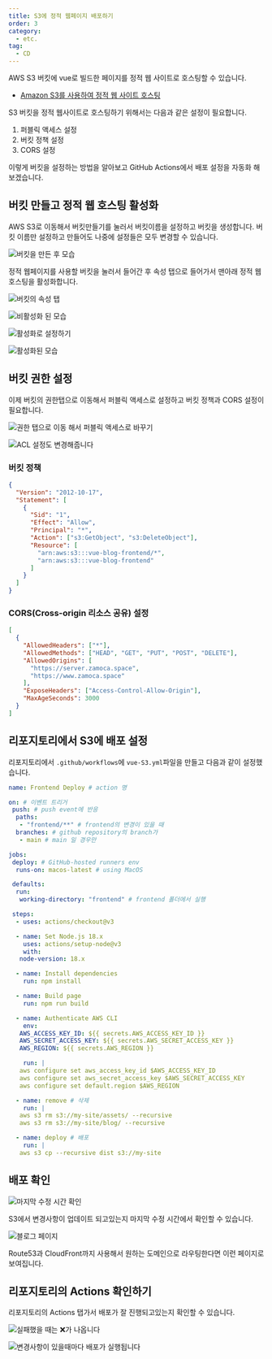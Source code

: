 ```yaml
---
title: S3에 정적 웹페이지 배포하기
order: 3
category:
  - etc.
tag:
  - CD
---
```


AWS S3 버킷에 vue로 빌드한 페이지를 정적 웹 사이트로 호스팅할 수 있습니다.

- [Amazon S3를 사용하여 정적 웹 사이트 호스팅](https://docs.aws.amazon.com/ko_kr/AmazonS3/latest/userguide/WebsiteHosting.html?icmpid=docs_amazons3_console)

S3 버킷을 정적 웹사이트로 호스팅하기 위해서는 다음과 같은 설정이 필요합니다.

1. 퍼블릭 액세스 설정
2. 버킷 정책 설정
3. CORS 설정

이렇게 버킷을 설정하는 방법을 알아보고 GitHub Actions에서 배포 설정을 자동화 해보겠습니다.

## 버킷 만들고 정적 웹 호스팅 활성화

AWS S3로 이동해서 버킷만들기를 눌러서 버킷이름을 설정하고 버킷을 생성합니다.
버킷 이름만 설정하고 만들어도 나중에 설정들은 모두 변경할 수 있습니다.

![버킷을 만든 후 모습](https://github.com/Zamoca42/blog/assets/96982072/cb8e241b-53e4-42fc-b5a9-bb1240671e5e)

정적 웹페이지를 사용할 버킷을 눌러서 들어간 후 속성 탭으로 들어가서 맨아래 정적 웹 호스팅을 활성화합니다.

![버킷의 속성 탭](https://github.com/Zamoca42/blog/assets/96982072/b9837bce-bf0b-4237-a306-0d9a732c82ae)

![비활성화 된 모습](https://github.com/Zamoca42/blog/assets/96982072/ae07f41b-9612-467b-8a91-c400d9694572)

![활성화로 설정하기](https://github.com/Zamoca42/blog/assets/96982072/c1490418-98d3-4ded-be1a-b3f15f148d65)

![활성화된 모습](https://github.com/Zamoca42/blog/assets/96982072/8666a960-855a-4a96-b324-b7ab11fbabd0)

## 버킷 권한 설정

이제 버킷의 권한탭으로 이동해서 퍼블릭 액세스로 설정하고 버킷 정책과 CORS 설정이 필요합니다.

![권한 탭으로 이동 해서 퍼블릭 액세스로 바꾸기](https://github.com/Zamoca42/blog/assets/96982072/2902df4e-4e0e-417f-929a-60daf183a51d)

![ACL 설정도 변경해줍니다](https://github.com/Zamoca42/blog/assets/96982072/a7d3e3ca-46cf-498d-80e3-c64830a05271)

### 버킷 정책

```json
{
  "Version": "2012-10-17",
  "Statement": [
    {
      "Sid": "1",
      "Effect": "Allow",
      "Principal": "*",
      "Action": ["s3:GetObject", "s3:DeleteObject"],
      "Resource": [
        "arn:aws:s3:::vue-blog-frontend/*",
        "arn:aws:s3:::vue-blog-frontend"
      ]
    }
  ]
}
```

### CORS(Cross-origin 리소스 공유) 설정

```json
[
  {
    "AllowedHeaders": ["*"],
    "AllowedMethods": ["HEAD", "GET", "PUT", "POST", "DELETE"],
    "AllowedOrigins": [
      "https://server.zamoca.space",
      "https://www.zamoca.space"
    ],
    "ExposeHeaders": ["Access-Control-Allow-Origin"],
    "MaxAgeSeconds": 3000
  }
]
```

## 리포지토리에서 S3에 배포 설정

리포지토리에서 `.github/workflows`에 `vue-S3.yml`파일을 만들고 다음과 같이 설정했습니다.

```yaml
name: Frontend Deploy # action 명

on: # 이벤트 트리거
 push: # push event에 반응
  paths:
   - "frontend/**" # frontend의 변경이 있을 때
  branches: # github repository의 branch가
   - main # main 일 경우만

jobs:
 deploy: # GitHub-hosted runners env
  runs-on: macos-latest # using MacOS

 defaults:
  run:
   working-directory: "frontend" # frontend 폴더에서 실행

 steps:
  - uses: actions/checkout@v3

  - name: Set Node.js 18.x
    uses: actions/setup-node@v3
    with:
   node-version: 18.x

  - name: Install dependencies
    run: npm install

  - name: Build page
    run: npm run build

  - name: Authenticate AWS CLI
    env:
   AWS_ACCESS_KEY_ID: ${{ secrets.AWS_ACCESS_KEY_ID }}
   AWS_SECRET_ACCESS_KEY: ${{ secrets.AWS_SECRET_ACCESS_KEY }}
   AWS_REGION: ${{ secrets.AWS_REGION }}

    run: |
   aws configure set aws_access_key_id $AWS_ACCESS_KEY_ID
   aws configure set aws_secret_access_key $AWS_SECRET_ACCESS_KEY
   aws configure set default.region $AWS_REGION

  - name: remove # 삭제
    run: |
   aws s3 rm s3://my-site/assets/ --recursive
   aws s3 rm s3://my-site/blog/ --recursive

  - name: deploy # 배포
    run: |
   aws s3 cp --recursive dist s3://my-site
```

## 배포 확인

![마지막 수정 시간 확인](https://github.com/Zamoca42/vue-django-blog/assets/96982072/536400d1-9c93-4e3d-845e-53e5222a1c1a)

S3에서 변경사항이 업데이트 되고있는지 마지막 수정 시간에서 확인할 수 있습니다.

![블로그 페이지](https://github.com/Zamoca42/blog/assets/96982072/34371e10-988a-4c73-b73c-97d93d39c037)

Route53과 CloudFront까지 사용해서 원하는 도메인으로 라우팅한다면 이런 페이지로 보여집니다.

## 리포지토리의 Actions 확인하기

리포지토리의 Actions 탭가서 배포가 잘 진행되고있는지 확인할 수 있습니다.

![실패했을 때는 :x:가 나옵니다](https://github.com/Zamoca42/blog/assets/96982072/e9a9cb70-1e51-4468-a9cd-159160913b0e)

![변경사항이 있을때마다 배포가 실행됩니다](https://github.com/Zamoca42/blog/assets/96982072/ad181d57-c69b-4fce-b9d7-4bdaa43b76bd)
